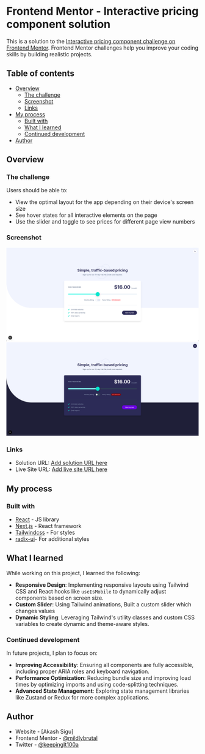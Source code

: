 # Frontend Mentor - Interactive pricing component solution

This is a solution to the [Interactive pricing component challenge on Frontend Mentor](https://www.frontendmentor.io/challenges/interactive-pricing-component-t0m8PIyY8). Frontend Mentor challenges help you improve your coding skills by building realistic projects.

## Table of contents

- [Overview](#overview)
  - [The challenge](#the-challenge)
  - [Screenshot](#screenshot)
  - [Links](#links)
- [My process](#my-process)
  - [Built with](#built-with)
  - [What I learned](#what-i-learned)
  - [Continued development](#continued-development)
- [Author](#author)

## Overview

### The challenge

Users should be able to:

- View the optimal layout for the app depending on their device's screen size
- See hover states for all interactive elements on the page
- Use the slider and toggle to see prices for different page view numbers

### Screenshot

![](./screenshotLight.png)
![](./screenshotDark.png)



### Links

- Solution URL: [Add solution URL here](https://your-solution-url.com)
- Live Site URL: [Add live site URL here](https://your-live-site-url.com)

## My process

### Built with

- [React](https://reactjs.org/) - JS library
- [Next.js](https://nextjs.org/) - React framework
- [Tailwindcss](https://tailwindcss.com/) - For styles
- [radix-ui](https://www.radix-ui.com/)- For additional styles

## What I learned

While working on this project, I learned the following:

- **Responsive Design**: Implementing responsive layouts using Tailwind CSS and React hooks like `useIsMobile` to dynamically adjust components based on screen size.
- **Custom Slider**: Using Tailwind animations, Built a custom slider which changes values
- **Dynamic Styling**: Leveraging Tailwind's utility classes and custom CSS variables to create dynamic and theme-aware styles.


### Continued development

In future projects, I plan to focus on:

- **Improving Accessibility**: Ensuring all components are fully accessible, including proper ARIA roles and keyboard navigation.
- **Performance Optimization**: Reducing bundle size and improving load times by optimizing imports and using code-splitting techniques.
- **Advanced State Management**: Exploring state management libraries like Zustand or Redux for more complex applications.


## Author

- Website - [Akash Sigu]
- Frontend Mentor - [@mildlybrutal](https://www.frontendmentor.io/profile/mildlybrutal)
- Twitter - [@keepingIt100a](https://www.x.com/keepingIt100a)


